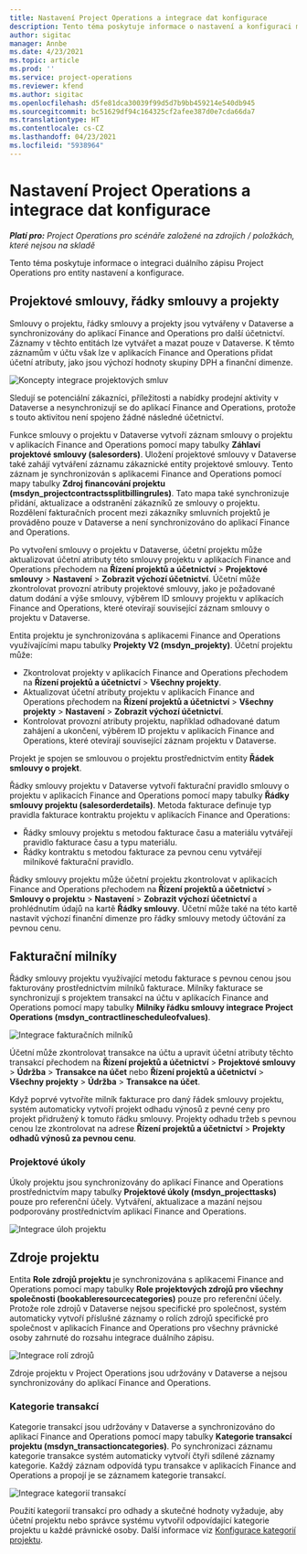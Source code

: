 ```yaml
---
title: Nastavení Project Operations a integrace dat konfigurace
description: Tento téma poskytuje informace o nastavení a konfiguraci map duálního zápisu Project Operations.
author: sigitac
manager: Annbe
ms.date: 4/23/2021
ms.topic: article
ms.prod: ''
ms.service: project-operations
ms.reviewer: kfend
ms.author: sigitac
ms.openlocfilehash: d5fe81dca30039f99d5d7b9bb459214e540db945
ms.sourcegitcommit: bc51629df94c164325cf2afee387d0e7cda66da7
ms.translationtype: HT
ms.contentlocale: cs-CZ
ms.lasthandoff: 04/23/2021
ms.locfileid: "5938964"
---
```

# <a name="project-operations-setup-and-configuration-data-integration"></a>Nastavení Project Operations a integrace dat konfigurace

_**Platí pro:** Project Operations pro scénáře založené na zdrojích / položkách, které nejsou na skladě_

Tento téma poskytuje informace o integraci duálního zápisu Project Operations pro entity nastavení a konfigurace.

## <a name="project-contracts-contract-lines-and-projects"></a>Projektové smlouvy, řádky smlouvy a projekty

Smlouvy o projektu, řádky smlouvy a projekty jsou vytvářeny v Dataverse a synchronizovány do aplikací Finance and Operations pro další účetnictví. Záznamy v těchto entitách lze vytvářet a mazat pouze v Dataverse. K těmto záznamům v účtu však lze v aplikacích Finance and Operations přidat účetní atributy, jako jsou výchozí hodnoty skupiny DPH a finanční dimenze.

  ![Koncepty integrace projektových smluv](./media/1ProjectContract.jpg)

Sledují se potenciální zákazníci, příležitosti a nabídky prodejní aktivity v Dataverse a nesynchronizují se do aplikací Finance and Operations, protože s touto aktivitou není spojeno žádné následné účetnictví.

Funkce smlouvy o projektu v Dataverse vytvoří záznam smlouvy o projektu v aplikacích Finance and Operations pomocí mapy tabulky **Záhlaví projektové smlouvy (salesorders)**. Uložení projektové smlouvy v Dataverse také zahájí vytváření záznamu zákaznické entity projektové smlouvy. Tento záznam je synchronizován s aplikacemi Finance and Operations pomocí mapy tabulky **Zdroj financování projektu (msdyn\_projectcontractssplitbillingrules)**. Tato mapa také synchronizuje přidání, aktualizace a odstranění zákazníků ze smlouvy o projektu. Rozdělení fakturačních procent mezi zákazníky smluvních projektů je prováděno pouze v Dataverse a není synchronizováno do aplikací Finance and Operations.

Po vytvoření smlouvy o projektu v Dataverse, účetní projektu může aktualizovat účetní atributy této smlouvy projektu v aplikacích Finance and Operations přechodem na **Řízení projektů a účetnictví** > **Projektové smlouvy** > **Nastavení** > **Zobrazit výchozí účetnictví**. Účetní může zkontrolovat provozní atributy projektové smlouvy, jako je požadované datum dodání a výše smlouvy, výběrem ID smlouvy projektu v aplikacích Finance and Operations, které otevírají související záznam smlouvy o projektu v Dataverse.

Entita projektu je synchronizována s aplikacemi Finance and Operations využívajícími mapu tabulky **Projekty V2 (msdyn\_projekty)**. Účetní projektu může:

  - Zkontrolovat projekty v aplikacích Finance and Operations přechodem na **Řízení projektů a účetnictví** > **Všechny projekty**. 
  - Aktualizovat účetní atributy projektu v aplikacích Finance and Operations přechodem na **Řízení projektů a účetnictví** > **Všechny projekty** > **Nastavení** > **Zobrazit výchozí účetnictví**.  
  - Kontrolovat provozní atributy projektu, například odhadované datum zahájení a ukončení, výběrem ID projektu v aplikacích Finance and Operations, které otevírají související záznam projektu v Dataverse.

Projekt je spojen se smlouvou o projektu prostřednictvím entity **Řádek smlouvy o projekt**.

Řádky smlouvy projektu v Dataverse vytvoří fakturační pravidlo smlouvy o projektu v aplikacích Finance and Operations pomocí mapy tabulky **Řádky smlouvy projektu (salesorderdetails)**. Metoda fakturace definuje typ pravidla fakturace kontraktu projektu v aplikacích Finance and Operations:

  - Řádky smlouvy projektu s metodou fakturace času a materiálu vytvářejí pravidlo fakturace času a typu materiálu.
  - Řádky kontraktu s metodou fakturace za pevnou cenu vytvářejí milníkové fakturační pravidlo.

Řádky smlouvy projektu může účetní projektu zkontrolovat v aplikacích Finance and Operations přechodem na **Řízení projektů a účetnictví** > **Smlouvy o projektu** > **Nastavení** > **Zobrazit výchozí účetnictví** a prohlédnutím údajů na kartě **Řádky smlouvy**. Účetní může také na této kartě nastavit výchozí finanční dimenze pro řádky smlouvy metody účtování za pevnou cenu.

## <a name="billing-milestones"></a>Fakturační milníky

Řádky smlouvy projektu využívající metodu fakturace s pevnou cenou jsou fakturovány prostřednictvím milníků fakturace. Milníky fakturace se synchronizují s projektem transakcí na účtu v aplikacích Finance and Operations pomocí mapy tabulky **Milníky řádku smlouvy integrace Project Operations (msdyn\_contractlinescheduleofvalues)**.

  ![Integrace fakturačních milníků](./media/2Milestones.jpg)

Účetní může zkontrolovat transakce na účtu a upravit účetní atributy těchto transakcí přechodem na **Řízení projektů a účetnictví** > **Projektové smlouvy** > **Údržba** > **Transakce na účet** nebo **Řízení projektů a účetnictví** > **Všechny projekty** > **Údržba** > **Transakce na účet**.

Když poprvé vytvoříte milník fakturace pro daný řádek smlouvy projektu, systém automaticky vytvoří projekt odhadu výnosů z pevné ceny pro projekt přidružený k tomuto řádku smlouvy. Projekty odhadu tržeb s pevnou cenou lze zkontrolovat na adrese **Řízení projektů a účetnictví** > **Projekty odhadů výnosů za pevnou cenu**.

### <a name="project-tasks"></a>Projektové úkoly

Úkoly projektu jsou synchronizovány do aplikací Finance and Operations prostřednictvím mapy tabulky **Projektové úkoly (msdyn\_projecttasks)** pouze pro referenční účely. Vytváření, aktualizace a mazání nejsou podporovány prostřednictvím aplikací Finance and Operations.

  ![Integrace úloh projektu](./media/3Tasks.jpg)

## <a name="project-resources"></a>Zdroje projektu

Entita **Role zdrojů projektu** je synchronizována s aplikacemi Finance and Operations pomocí mapy tabulky **Role projektových zdrojů pro všechny společnosti (bookableresourcecategories)** pouze pro referenční účely. Protože role zdrojů v Dataverse nejsou specifické pro společnost, systém automaticky vytvoří příslušné záznamy o rolích zdrojů specifické pro společnost v aplikacích Finance and Operations pro všechny právnické osoby zahrnuté do rozsahu integrace duálního zápisu.

![Integrace rolí zdrojů](./media/5Resources.jpg)

Zdroje projektu v Project Operations jsou udržovány v Dataverse a nejsou synchronizovány do aplikací Finance and Operations.

### <a name="transaction-categories"></a>Kategorie transakcí

Kategorie transakcí jsou udržovány v Dataverse a synchronizováno do aplikací Finance and Operations pomocí mapy tabulky **Kategorie transakcí projektu (msdyn\_transactioncategories)**. Po synchronizaci záznamu kategorie transakce systém automaticky vytvoří čtyři sdílené záznamy kategorie. Každý záznam odpovídá typu transakce v aplikacích Finance and Operations a propojí je se záznamem kategorie transakcí.

![Integrace kategorií transakcí](./media/4TransactionCategories.jpg)

Použití kategorií transakcí pro odhady a skutečné hodnoty vyžaduje, aby účetní projektu nebo správce systému vytvořil odpovídající kategorie projektu u každé právnické osoby. Další informace viz [Konfigurace kategorií projektu](../project-accounting/configure-project-categories.md).
